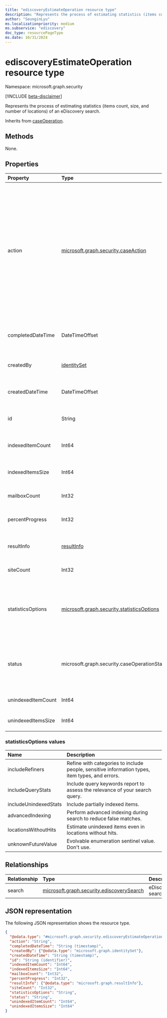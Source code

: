 ```yaml
---
title: "ediscoveryEstimateOperation resource type"
description: "Represents the process of estimating statistics (items count, size and number of locations) of an eDiscovery search."
author: "SeunginLyu"
ms.localizationpriority: medium
ms.subservice: "ediscovery"
doc_type: resourcePageType
ms.date: 10/31/2024
---
```


# ediscoveryEstimateOperation resource type

Namespace: microsoft.graph.security

[!INCLUDE [beta-disclaimer](../../includes/beta-disclaimer.md)]

Represents the process of estimating statistics (items count, size, and number of locations) of an eDiscovery search.

Inherits from [caseOperation](../resources/security-caseoperation.md).

## Methods
None.

## Properties
|Property|Type|Description|
|:---|:---|:---|
|action|[microsoft.graph.security.caseAction](../resources/security-caseoperation.md#caseaction-values)| The type of action the operation represents. Possible values are: `contentExport`, `applyTags`, `convertToPdf`, `index`, `estimateStatistics`, `addToReviewSet`, `holdUpdate`, `unknownFutureValue`, `purgeData`, `exportReport`, `exportResult`. Use the `Prefer: include-unknown-enum-members` request header to get the following values from this [evolvable enum](/graph/best-practices-concept#handling-future-members-in-evolvable-enumerations): `purgeData`, `exportReport`, `exportResult`. Inherited from [caseOperation](../resources/security-caseoperation.md).|
|completedDateTime|DateTimeOffset|The date and time the operation was completed. Read-only. Inherited from [caseOperation](../resources/security-caseoperation.md).|
|createdBy|[identitySet](../resources/identityset.md)|The user who created the operation. Read-only. Inherited from [caseOperation](../resources/security-caseoperation.md).|
|createdDateTime|DateTimeOffset|The date and time the operation was started. Read-only. Inherited from [caseOperation](../resources/security-caseoperation.md).|
|id|String| The ID for the operation. Read-only. Inherited from [caseOperation](../resources/security-caseoperation.md).|
|indexedItemCount|Int64|The estimated count of items for the **search** that matched the content query.|
|indexedItemsSize|Int64|The estimated size of items for the **search** that matched the content query.|
|mailboxCount|Int32|The number of mailboxes that had search hits.|
|percentProgress|Int32|The progress of the operation. Read-only. Inherited from [caseOperation](../resources/security-caseoperation.md).|
|resultInfo|[resultInfo](../resources/resultinfo.md)|Contains success and failure-specific result information. Inherited from [caseOperation](../resources/security-caseoperation.md).|
|siteCount|Int32|The number of mailboxes that had search hits.|
|statisticsOptions|[microsoft.graph.security.statisticsOptions](#statisticsoptions-values)|The options to generate statistics. Possible values are: `includeRefiners`, `includeQueryStats`, `includeUnindexedStats`, `advancedIndexing`, `locationsWithoutHits`, `unknownFutureValue`.|
|status|microsoft.graph.security.caseOperationStatus| The status of the case operation. Possible values are: `notStarted`, `submissionFailed`, `running`, `succeeded`, `partiallySucceeded`, `failed`. Inherited from [caseOperation](../resources/security-caseoperation.md).|
|unindexedItemCount|Int64|The estimated count of unindexed items for the collection.|
|unindexedItemsSize|Int64|The estimated size of unindexed items for the collection.|

### statisticsOptions values

|Name|Description|
|:----|:----------|
|includeRefiners      | Refine with categories to include people, sensitive information types, item types, and errors.|
|includeQueryStats    | Include query keywords report to assess the relevance of your search query.|
|includeUnindexedStats| Include partially indexed items.|
|advancedIndexing     | Perform advanced indexing during search to reduce false matches.|
|locationsWithoutHits | Estimate unindexed items even in locations without hits.|
|unknownFutureValue   | Evolvable enumeration sentinel value. Don't use. |

## Relationships
|Relationship|Type|Description|
|:---|:---|:---|
|search|[microsoft.graph.security.ediscoverySearch](../resources/security-ediscoverysearch.md)|eDiscovery search.|

## JSON representation
The following JSON representation shows the resource type.
<!-- {
  "blockType": "resource",
  "keyProperty": "id",
  "@odata.type": "microsoft.graph.security.ediscoveryEstimateOperation",
  "baseType": "microsoft.graph.security.caseOperation",
  "openType": false
}
-->
``` json
{
  "@odata.type": "#microsoft.graph.security.ediscoveryEstimateOperation",
  "action": "String",
  "completedDateTime": "String (timestamp)",
  "createdBy": {"@odata.type": "microsoft.graph.identitySet"},
  "createdDateTime": "String (timestamp)",
  "id": "String (identifier)",
  "indexedItemCount": "Int64",
  "indexedItemsSize": "Int64",
  "mailboxCount": "Int32",
  "percentProgress": "Int32",
  "resultInfo": {"@odata.type": "microsoft.graph.resultInfo"},
  "siteCount": "Int32",
  "statisticsOptions": "String",
  "status": "String",
  "unindexedItemCount": "Int64",
  "unindexedItemsSize": "Int64"
}
```

